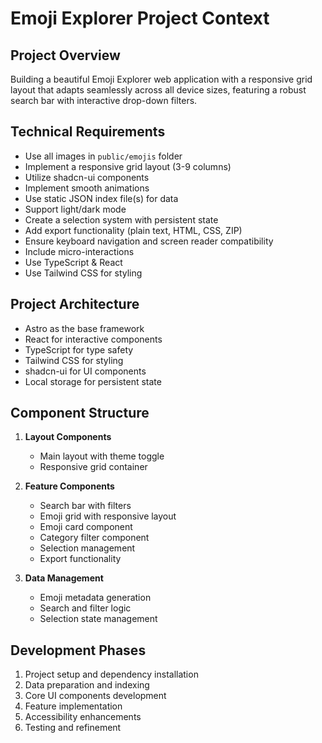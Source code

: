 # Emoji Explorer Project Context

## Project Overview

Building a beautiful Emoji Explorer web application with a responsive grid layout that adapts seamlessly across all device sizes, featuring a robust search bar with interactive drop-down filters.

## Technical Requirements

- Use all images in `public/emojis` folder
- Implement a responsive grid layout (3-9 columns)
- Utilize shadcn-ui components
- Implement smooth animations
- Use static JSON index file(s) for data
- Support light/dark mode
- Create a selection system with persistent state
- Add export functionality (plain text, HTML, CSS, ZIP)
- Ensure keyboard navigation and screen reader compatibility
- Include micro-interactions
- Use TypeScript & React
- Use Tailwind CSS for styling

## Project Architecture

- Astro as the base framework
- React for interactive components
- TypeScript for type safety
- Tailwind CSS for styling
- shadcn-ui for UI components
- Local storage for persistent state

## Component Structure

1. **Layout Components**
   - Main layout with theme toggle
   - Responsive grid container

2. **Feature Components**
   - Search bar with filters
   - Emoji grid with responsive layout
   - Emoji card component
   - Category filter component
   - Selection management
   - Export functionality

3. **Data Management**
   - Emoji metadata generation
   - Search and filter logic
   - Selection state management

## Development Phases

1. Project setup and dependency installation
2. Data preparation and indexing
3. Core UI components development
4. Feature implementation
5. Accessibility enhancements
6. Testing and refinement
